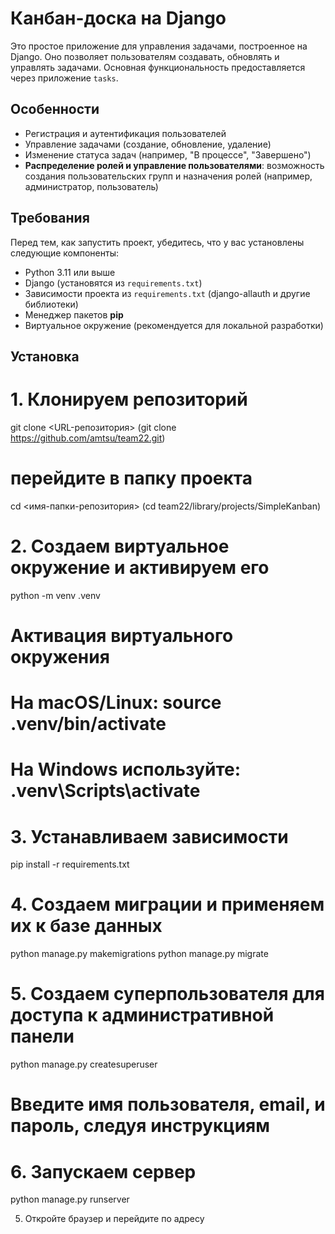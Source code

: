 # Канбан-доска на Django

Это простое приложение для управления задачами, построенное на Django. 
Оно позволяет пользователям создавать, обновлять и управлять задачами. 
Основная функциональность предоставляется через приложение `tasks`.

## Особенности

- Регистрация и аутентификация пользователей
- Управление задачами (создание, обновление, удаление)
- Изменение статуса задач (например, "В процессе", "Завершено")
- **Распределение ролей и управление пользователями**: возможность создания пользовательских групп и назначения ролей (например, администратор, пользователь)

## Требования

Перед тем, как запустить проект, убедитесь, что у вас установлены следующие компоненты:

- Python 3.11 или выше
- Django (установятся из `requirements.txt`)
- Зависимости проекта из `requirements.txt` (django-allauth и другие библиотеки)
- Менеджер пакетов **pip**
- Виртуальное окружение (рекомендуется для локальной разработки)

## Установка

# 1. Клонируем репозиторий
git clone <URL-репозитория>
(git clone https://github.com/amtsu/team22.git)
#  перейдите в папку проекта
cd <имя-папки-репозитория>
(cd team22/library/projects/SimpleKanban)

# 2. Создаем виртуальное окружение и активируем его
python -m venv .venv
# Активация виртуального окружения
# На macOS/Linux: source .venv/bin/activate  
# На Windows используйте: .venv\Scripts\activate

# 3. Устанавливаем зависимости
pip install -r requirements.txt

# 4. Создаем миграции и применяем их к базе данных
python manage.py makemigrations
python manage.py migrate

# 5. Создаем суперпользователя для доступа к административной панели
python manage.py createsuperuser
# Введите имя пользователя, email, и пароль, следуя инструкциям

# 6. Запускаем сервер
python manage.py runserver

5. Откройте браузер и перейдите по адресу
